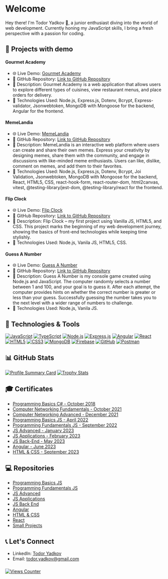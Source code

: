 # Welcome

Hey there! I'm Todor Yadkov 👋,
a junior enthusiast diving into the world of web development. Currently honing my JavaScript skills, I bring a fresh perspective with a passion for coding.

## 🌟 Projects with demo

#### Gourmet Academy
- 🌐 Live Demo: [Gourmet Academy](https://gourmet-academy.netlify.app)
- 📂 GitHub Repository: [Link to GitHub Repository](https://github.com/TodorYadkov/Gourmet_Academy_App_Angular)
- 📝 Description: Gourmet Academy is a web application that allows users to explore different types of cuisines, view restaurant menus, and place orders for delivery.
- 🔧 Technologies Used: Node.js, Express.js, Dotenv, Bcrypt, Express-validator, Jsonwebtoken, MongoDB with Mongoose for the backend, Angular for the frontend.

#### MemeLandia
- 🌐 Live Demo: [MemeLandia](https://memelandia.vercel.app/)
- 📂 GitHub Repository: [Link to GitHub Repository](https://github.com/TodorYadkov/Memelandia_App_React)
- 📝 Description: MemeLandia is an interactive web platform where users can create and share their own memes. Express your creativity by designing memes, share them with the community, and engage in discussions with like-minded meme enthusiasts. Users can like, dislike, comment on memes, and add them to their favorites.
- 🔧 Technologies Used: Node.js, Express.js, Dotenv, Bcrypt, Joi Validation, Jsonwebtoken, MongoDB with Mongoose for the backend, React, HTML5, CSS, react-hook-form, react-router-dom, html2canvas, vitest, @testing-library/jest-dom, @testing-library/react for the frontend.

#### Flip Clock
- 🌐 Live Demo: [Flip Clock](https://flip-clock-softuni.vercel.app/)
- 📂 GitHub Repository: [Link to GitHub Repository](https://github.com/TodorYadkov/SoftUni/tree/main/Small-Projects/Flip%20clock%20with%20JS%20CSS%20HTML)
- 📝 Description: Flip Clock – my first project using Vanilla JS, HTML5, and CSS. This project marks the beginning of my web development journey, showing the basics of front-end technologies while keeping time stylishly.
- 🔧 Technologies Used: Node.js, Vanila JS, HTML5, CSS.

#### Guess A Number
- 🌐 Live Demo: [Guess A Number](https://replit.com/@bhaveto/Guess-A-Number?v=1)
- 📂 GitHub Repository: [Link to GitHub Repository](https://github.com/TodorYadkov/SoftUni/tree/main/Small-Projects/Small-projects-from-my-studies-at-SoftUni/Guess%20The%20Number)
- 📝 Description: Guess A Number is my console game created using Node.js and JavaScript. The computer randomly selects a number between 1 and 100, and your goal is to guess it. After each attempt, the computer provides hints on whether the correct number is greater or less than your guess. Successfully guessing the number takes you to the next level with a wider range of numbers to challenge.
- 🔧 Technologies Used: Node.js, Vanila JS.

## 🔧 Technologies & Tools

[![JavaScript](https://skillicons.dev/icons?i=js&theme=dark)](https://developer.mozilla.org/en-US/docs/Web/JavaScript)
[![TypeScript](https://skillicons.dev/icons?i=ts&theme=dark)](https://www.typescriptlang.org/)
[![Node.js](https://skillicons.dev/icons?i=nodejs&theme=dark)](https://nodejs.org)
[![Express.js](https://skillicons.dev/icons?i=express&theme=dark)](https://expressjs.com/)
[![Angular](https://skillicons.dev/icons?i=angular&theme=dark)](https://angular.io/)
[![React](https://skillicons.dev/icons?i=react&theme=dark)](https://react.dev/)
[![HTML5](https://skillicons.dev/icons?i=html&theme=dark)](https://developer.mozilla.org/en-US/docs/Web/HTML)
[![CSS3](https://skillicons.dev/icons?i=css&theme=dark)](https://developer.mozilla.org/en-US/docs/Web/CSS)
[![MongoDB](https://skillicons.dev/icons?i=mongodb&theme=dark)](https://www.mongodb.com/)
[![Firebase](https://skillicons.dev/icons?i=firebase&theme=dark)](https://firebase.google.com)
[![GitHub](https://skillicons.dev/icons?i=github&theme=dark)](https://github.com)
[![Postman](https://skillicons.dev/icons?i=postman&theme=dark)](https://www.postman.com)

## 📊 GitHub Stats

[![Profile Summary Card](https://github-profile-summary-cards.vercel.app/api/cards/profile-details?username=TodorYadkov&theme=github_dark)](https://github.com/alexandresanlim/Badges4-README.md-Profile)
[![Trophy Stats](https://github-profile-trophy.vercel.app/?username=TodorYadkov&theme=onedark)](https://github.com/alexandresanlim/Badges4-README.md-Profile)

## 🎓 Certificates

- [Programming Basics C# - October 2018](https://softuni.bg/certificates/details/60676/1dd82ea0)
- [Computer Networking Fundamentals - October 2021](https://softuni.bg/certificates/details/118948/2340c9ff)
- [Computer Networking Advanced - December 2021](https://softuni.bg/certificates/details/124120/ccccdc3b)
- [Programming Basics JS - April 2022](https://softuni.bg/certificates/details/133854/e41a7114)
- [Programming Fundamentals JS - September 2022](https://softuni.bg/certificates/details/149361/73ffdc3a)
- [JS Advanced - January 2023](https://softuni.bg/certificates/details/160070/87b07d45)
- [JS Applications - February 2023](https://softuni.bg/certificates/details/167750/55bf85eb)
- [JS Back-End - May 2023](https://softuni.bg/certificates/details/175182/41da4f57)
- [Angular - June 2023](https://softuni.bg/certificates/details/182940/6aeef9c2)
- [HTML & CSS - September 2023](https://softuni.bg/certificates/details/190717/557fb816)

## 💻 Repositories

- [Programming Basics JS](https://github.com/TodorYadkov/SoftUni/tree/main/Programming-Basics-JavaScript-2022)
- [Programming Fundamentals JS](https://github.com/TodorYadkov/SoftUni/tree/main/Programming-Fundamentals-with-JavaScript-2022)
- [JS Advanced](https://github.com/TodorYadkov/SoftUni/tree/main/JS-Advanced-January-2023)
- [JS Applications](https://github.com/TodorYadkov/SoftUni/tree/main/JS-Applications-2023)
- [JS Back End](https://github.com/TodorYadkov/SoftUni/tree/main/JS-Back-End-2023)
- [Angular](https://github.com/TodorYadkov/SoftUni/tree/main/Angular-2023)
- [HTML & CSS](https://github.com/TodorYadkov/SoftUni/tree/main/HTML-CSS-2023)
- [React](https://github.com/TodorYadkov/Memelandia_App_React)
- [Small Projects](https://github.com/TodorYadkov/SoftUni/tree/main/Small-Projects)

## 📞 Let's Connect

- LinkedIn: [Todor Yadkov](https://www.linkedin.com/in/todor-yadkov-080150247)
- Email: todor.yadkov@gmail.com
###
[![Views Counter](https://komarev.com/ghpvc/?username=TodorYadkov&style=for-the-badge&color=blue&label=Profile+views)](https://github.com/antonkomarev/github-profile-views-counter)
